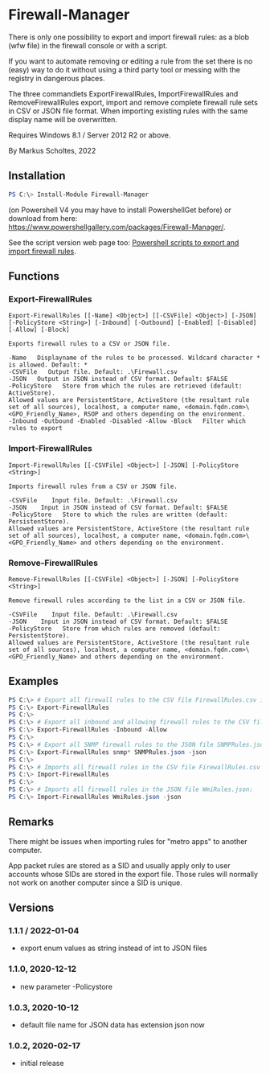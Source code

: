 # Firewall-Manager
There is only one possibility to export and import firewall rules: as a blob (wfw file) in the firewall console or with a script. 

If you want to automate removing or editing a rule from the set there is no (easy) way to do it without using a third party tool or messing with the registry in dangerous places.

The three commandlets ExportFirewallRules, ImportFirewallRules and RemoveFirewallRules export, import and remove complete firewall rule sets in CSV or JSON file format. When importing existing rules with the same display name will be overwritten.

Requires Windows 8.1 / Server 2012 R2 or above.

By Markus Scholtes, 2022

## Installation

```powershell
PS C:\> Install-Module Firewall-Manager
```
(on Powershell V4 you may have to install PowershellGet before) or download from here: https://www.powershellgallery.com/packages/Firewall-Manager/.

See the script version web page too: [Powershell scripts to export and import firewall rules](https://gallery.technet.microsoft.com/Powershell-to-export-and-23287694).

## Functions
### Export-FirewallRules
```
Export-FirewallRules [[-Name] <Object>] [[-CSVFile] <Object>] [-JSON] [-PolicyStore <String>] [-Inbound] [-Outbound] [-Enabled] [-Disabled] [-Allow] [-Block]

Exports firewall rules to a CSV or JSON file.

-Name   Displayname of the rules to be processed. Wildcard character * is allowed. Default: *
-CSVFile   Output file. Default: .\Firewall.csv
-JSON   Output in JSON instead of CSV format. Default: $FALSE
-PolicyStore   Store from which the rules are retrieved (default: ActiveStore).
Allowed values are PersistentStore, ActiveStore (the resultant rule set of all sources), localhost, a computer name, <domain.fqdn.com>\<GPO_Friendly_Name>, RSOP and others depending on the environment.
-Inbound -Outbound -Enabled -Disabled -Allow -Block   Filter which rules to export
```
### Import-FirewallRules
```
Import-FirewallRules [[-CSVFile] <Object>] [-JSON] [-PolicyStore <String>]

Imports firewall rules from a CSV or JSON file.

-CSVFile    Input file. Default: .\Firewall.csv
-JSON    Input in JSON instead of CSV format. Default: $FALSE
-PolicyStore   Store to which the rules are written (default: PersistentStore).
Allowed values are PersistentStore, ActiveStore (the resultant rule set of all sources), localhost, a computer name, <domain.fqdn.com>\<GPO_Friendly_Name> and others depending on the environment.
```
### Remove-FirewallRules
```
Remove-FirewallRules [[-CSVFile] <Object>] [-JSON] [-PolicyStore <String>]

Remove firewall rules according to the list in a CSV or JSON file.

-CSVFile    Input file. Default: .\Firewall.csv
-JSON    Input in JSON instead of CSV format. Default: $FALSE
-PolicyStore   Store from which rules are removed (default: PersistentStore).
Allowed values are PersistentStore, ActiveStore (the resultant rule set of all sources), localhost, a computer name, <domain.fqdn.com>\<GPO_Friendly_Name> and others depending on the environment.
```
## Examples
```powershell
PS C:\> # Export all firewall rules to the CSV file FirewallRules.csv in the current directory:
PS C:\> Export-FirewallRules
PS C:\> 
PS C:\> # Export all inbound and allowing firewall rules to the CSV file FirewallRules.csv in the current directory:
PS C:\> Export-FirewallRules -Inbound -Allow
PS C:\> 
PS C:\> # Export all SNMP firewall rules to the JSON file SNMPRules.json:
PS C:\> Export-FirewallRules snmp* SNMPRules.json -json
PS C:\> 
PS C:\> # Imports all firewall rules in the CSV file FirewallRules.csv in the current directory:
PS C:\> Import-FirewallRules
PS C:\> 
PS C:\> # Imports all firewall rules in the JSON file WmiRules.json:
PS C:\> Import-FirewallRules WmiRules.json -json
```
## Remarks
There might be issues when importing rules for "metro apps" to another computer.

App packet rules are stored as a SID and usually apply only to user accounts whose SIDs are stored in the export file. Those rules will normally not work on another computer since a SID is unique.
## Versions
### 1.1.1 / 2022-01-04
- export enum values as string instead of int to JSON files

### 1.1.0, 2020-12-12
- new parameter -Policystore

### 1.0.3, 2020-10-12
- default file name for JSON data has extension json now

### 1.0.2, 2020-02-17
- initial release
